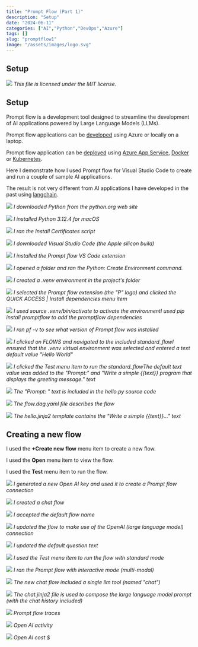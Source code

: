 ```yaml
---
title: "Prompt Flow (Part 1)"
description: "Setup"
date: "2024-06-11"
categories: ["AI","Python","DevOps","Azure"]
tags: []
slug: "promptflow1"
image: "/assets/images/logo.svg"
---
```


## Setup

![](/assets/images/promptflow1/logo.svg)
*This file is licensed under the MIT license.*


## Setup

Prompt flow is a development tool designed to streamline the development of AI applications powered by Large Language Models (LLMs).

Prompt flow applications can be [developed](https://microsoft.github.io/promptflow/how-to-guides/develop-a-dag-flow/index.html) using Azure or locally on a laptop.

Prompt flow application can be [deployed](https://microsoft.github.io/promptflow/how-to-guides/deploy-a-flow/index.html) using [Azure App Service](devopsstartergithubactions.html), [Docker](docker.html) or [Kubernetes](kubernetes.html).

Here I demonstrate how I used Prompt flow for Visual Studio Code to create and run a couple of sample AI applications.

The result is not very different from AI applications I have developed in the past using [langchain](llamaCorp.html).

![](/assets/images/promptflow1/screenshot-2024-06-11-at-8.18.26am-1836x1055.png)
*I downloaded Python from the python.org web site*

![](/assets/images/promptflow1/screenshot-2024-06-11-at-8.19.03am-1236x886.png)
*I installed Python 3.12.4 for macOS*

![](/assets/images/promptflow1/screenshot-2024-06-11-at-8.21.51am-1836x993.png)
*I ran the Install Certificates script*

![](/assets/images/promptflow1/screenshot-2024-06-11-at-8.23.34am-1836x1046.png)
*I downloaded Visual Studio Code (the Apple silicon build)*

![](/assets/images/promptflow1/screenshot-2024-06-11-at-8.25.35am-1836x691.png)
*I installed the Prompt flow VS Code extension*

![](/assets/images/promptflow1/screenshot-2024-06-11-at-10.14.11am-1836x329.png)
*I opened a folder and ran the Python: Create Environment command.*

![](/assets/images/promptflow1/screenshot-2024-06-11-at-10.14.23am-1836x379.png)
*I created a .venv environment in the project's folder*

![](/assets/images/promptflow1/screenshot-2024-06-11-at-10.16.29am-1836x1286.png)
*I selected the Prompt flow extension (the "P" logo) and clicked the QUICK ACCESS | Install dependencies menu item*

![](/assets/images/promptflow1/screenshot-2024-06-11-at-10.18.32am-1836x1295.png)
*I used source .venv/bin/activate to activate the environmentI used pip install promptflow to add the promptflow dependencies*

![](/assets/images/promptflow1/screenshot-2024-06-11-at-10.19.42am-1836x1292.png)
*I ran pf -v to see what version of Prompt flow was installed*

![](/assets/images/promptflow1/screenshot-2024-06-11-at-10.20.50am-1836x1291.png)
*I clicked on FLOWS and navigated to the included standard_flowI ensured that the .venv virtual environment was selected and entered a text default value "Hello World"*

![](/assets/images/promptflow1/screenshot-2024-06-11-at-10.21.15am-1836x1289.png)
*I clicked the Test menu item to run the standard_flowThe default text value was added to the "Prompt:" and "Write a simple {{text}} program that displays the greeting message." text*

![](/assets/images/promptflow1/screenshot-2024-06-11-at-2.06.28pm-1836x1142.png)
*The "Prompt: " text is included in the hello.py source code*

![](/assets/images/promptflow1/screenshot-2024-06-11-at-2.07.46pm-1836x1145.png)
*The flow.dag.yaml file describes the flow*

![](/assets/images/promptflow1/screenshot-2024-06-11-at-2.07.54pm-1836x1135.png)
*The hello.jinja2 template contains the "Write a simple {{text}}..." text*


## Creating a new flow

I used the **+Create new flow** menu item to create a new flow.

I used the **Open** menu item to view the flow.

I used the **Test** menu item to run the flow.

![](/assets/images/promptflow1/screenshot-2024-06-11-at-11.43.33am-1836x1040.png)
*I generated a new Open AI key and used it to create a Prompt flow connection*

![](/assets/images/promptflow1/screenshot-2024-06-11-at-11.46.01am-1836x1145.png)
*I created a chat flow*

![](/assets/images/promptflow1/screenshot-2024-06-11-at-11.46.13am-1836x210.png)
*I accepted the default flow name*

![](/assets/images/promptflow1/screenshot-2024-06-11-at-11.47.11am-1836x1143.png)
*I updated the flow to make use of the OpenAI (large language model) connection*

![](/assets/images/promptflow1/screenshot-2024-06-11-at-11.48.52am-1836x631.png)
*I updated the default question text*

![](/assets/images/promptflow1/screenshot-2024-06-11-at-11.53.54am-1836x1152.png)
*I used the Test menu item to run the flow with standard mode*

![](/assets/images/promptflow1/screenshot-2024-06-11-at-2.41.16pm-1836x1393.png)
*I ran the Prompt flow with interactive mode (multi-modal)*

![](/assets/images/promptflow1/screenshot-2024-06-11-at-11.55.54am-1836x1144.png)
*The new chat flow included a single llm tool (named "chat")*

![](/assets/images/promptflow1/screenshot-2024-06-11-at-11.54.07am-1836x1145.png)
*The chat.jinja2 file is used to compose the large language model prompt (with the chat history included)*

![](/assets/images/promptflow1/screenshot-2024-06-11-at-3.00.40pm-1836x617.png)
*Prompt flow traces*

![](/assets/images/promptflow1/screenshot-2024-06-11-at-2.58.43pm-1836x955.png)
*Open AI activity*

![](/assets/images/promptflow1/screenshot-2024-06-11-at-2.58.52pm-1836x953.png)
*Open AI cost $*